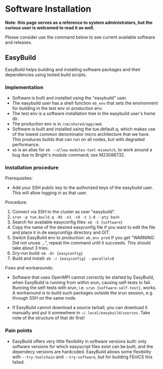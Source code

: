 # Software Installation

**Note: this page serves as a reference to system administrators, but
the curious user is welcomed to read it as well.**

Please consider use the command below to see current available software
and releases.

## EasyBuild

EasyBuild helps building and installing software packages and their
dependencies using tested build scripts.

### Implementation

-   Software is built and installed using the "easybuild" user.
-   The easybuild user has a shell function `eb_env` that sets the
    environment for building in the test env or production env.
-   The test env is a software installation tree in the easybuild user's
    home dir.
-   The production env is in `/cm/shared/app/amd`.
-   Software is built and installed using the tue.default.q, which makes
    use of the lowest common denominator micro architecture that we
    have. This produces builds that can run on all nodes, but with
    degraded performance.
-   `eb` is an alias for `eb --allow-modules-tool-mismatch`, to work
    around a bug due to Bright's module command; see M23086732.

### Installation procedure

Prerequisites:

-   Add your SSH public key to the authorized keys of the easybuild
    user. This will allow logging in as that user.

Procedure:

1.  Connect via SSH to the cluster as user "easybuild".
2.  `srun -p tue.build.q -N1 -n1 -c8 -t 1-0 --pty bash`
3.  Search for available easyconfig files: `eb -S {software}`
4.  Copy the name of the desired easyconfig file if you want to edit the
    file and place it in de easyconfigs directory and GIT.
5.  Switch EasyBuild env to production: `eb_env prod`
    If you get "WARNING: Did not unuse ...", repeat the command until it
    succeeds. This should take about 3 tries.
6.  Dry-run build: `eb -Dr {easyconfig}`
7.  Build and install: `eb -r {easyconfig} --parallel=8`

Fixes and workarounds:

-   Software that uses OpenMPI cannot correctly be started by EasyBuild,
    when EasyBuild is running from within srun, causing self-tests to
    fail. Running the self-tests with srun, i.e.
    `srun {software-self-test}`, works. A workaround is to build such
    packages outside the srun session, e.g. through SSH on the same
    node.

<!-- -->

-   If EasyBuild cannot download a source tarball, you can download it
    manually and put it somewhere in `~/.local/easybuild/sources`. Take
    note of the structure of that dir first!

### Pain points

-   EasyBuild offers very little flexibility in software versions built:
    only software versions for which easyscript files exist can be
    built, and the dependecy versions are hardcoded. EasyBuild allows
    some flexibility with `--try-toolchain` and `--try-software`, but
    for building FEniCS this failed.